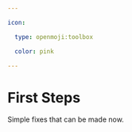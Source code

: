 ```yaml
---

icon: 

  type: openmoji:toolbox

  color: pink

---
```


# First Steps

Simple fixes that can be made now.  